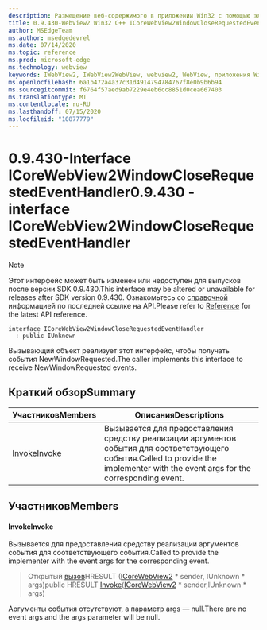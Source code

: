```yaml
---
description: Размещение веб-содержимого в приложении Win32 с помощью элемента управления Microsoft Edge WebView2
title: 0.9.430-WebView2 Win32 C++ ICoreWebView2WindowCloseRequestedEventHandler
author: MSEdgeTeam
ms.author: msedgedevrel
ms.date: 07/14/2020
ms.topic: reference
ms.prod: microsoft-edge
ms.technology: webview
keywords: IWebView2, IWebView2WebView, webview2, WebView, приложения Win32, Win32, EDGE, ICoreWebView2, ICoreWebView2Host, элемент управления "веб-браузер", HTML Edge
ms.openlocfilehash: 6a1b472a4a37c31d4914794784767f8e0b9b6b94
ms.sourcegitcommit: f6764f57aed9ab7229e4eb6cc8851d0cea667403
ms.translationtype: MT
ms.contentlocale: ru-RU
ms.lasthandoff: 07/15/2020
ms.locfileid: "10877779"
---
```

# <span data-ttu-id="d0cfc-104">0.9.430-Interface ICoreWebView2WindowCloseRequestedEventHandler</span><span class="sxs-lookup"><span data-stu-id="d0cfc-104">0.9.430 - interface ICoreWebView2WindowCloseRequestedEventHandler</span></span> 

> [!NOTE]
> <span data-ttu-id="d0cfc-105">Этот интерфейс может быть изменен или недоступен для выпусков после версии SDK 0.9.430.</span><span class="sxs-lookup"><span data-stu-id="d0cfc-105">This interface may be altered or unavailable for releases after SDK version 0.9.430.</span></span> <span data-ttu-id="d0cfc-106">Ознакомьтесь со [справочной](../../../webview2-api-reference.md) информацией по последней ссылке на API.</span><span class="sxs-lookup"><span data-stu-id="d0cfc-106">Please refer to [Reference](../../../webview2-api-reference.md) for the latest API reference.</span></span>

```
interface ICoreWebView2WindowCloseRequestedEventHandler
  : public IUnknown
```

<span data-ttu-id="d0cfc-107">Вызывающий объект реализует этот интерфейс, чтобы получать события NewWindowRequested.</span><span class="sxs-lookup"><span data-stu-id="d0cfc-107">The caller implements this interface to receive NewWindowRequested events.</span></span>

## <span data-ttu-id="d0cfc-108">Краткий обзор</span><span class="sxs-lookup"><span data-stu-id="d0cfc-108">Summary</span></span>

 <span data-ttu-id="d0cfc-109">Участников</span><span class="sxs-lookup"><span data-stu-id="d0cfc-109">Members</span></span>                        | <span data-ttu-id="d0cfc-110">Описания</span><span class="sxs-lookup"><span data-stu-id="d0cfc-110">Descriptions</span></span>
--------------------------------|---------------------------------------------
[<span data-ttu-id="d0cfc-111">Invoke</span><span class="sxs-lookup"><span data-stu-id="d0cfc-111">Invoke</span></span>](#invoke) | <span data-ttu-id="d0cfc-112">Вызывается для предоставления средству реализации аргументов события для соответствующего события.</span><span class="sxs-lookup"><span data-stu-id="d0cfc-112">Called to provide the implementer with the event args for the corresponding event.</span></span>

## <span data-ttu-id="d0cfc-113">Участников</span><span class="sxs-lookup"><span data-stu-id="d0cfc-113">Members</span></span>

#### <span data-ttu-id="d0cfc-114">Invoke</span><span class="sxs-lookup"><span data-stu-id="d0cfc-114">Invoke</span></span> 

<span data-ttu-id="d0cfc-115">Вызывается для предоставления средству реализации аргументов события для соответствующего события.</span><span class="sxs-lookup"><span data-stu-id="d0cfc-115">Called to provide the implementer with the event args for the corresponding event.</span></span>

> <span data-ttu-id="d0cfc-116">Открытый [вызов](#invoke)HRESULT ([ICoreWebView2](ICoreWebView2.md) \* sender, IUnknown \* args)</span><span class="sxs-lookup"><span data-stu-id="d0cfc-116">public HRESULT [Invoke](#invoke)([ICoreWebView2](ICoreWebView2.md) \* sender,IUnknown \* args)</span></span>

<span data-ttu-id="d0cfc-117">Аргументы события отсутствуют, а параметр args — null.</span><span class="sxs-lookup"><span data-stu-id="d0cfc-117">There are no event args and the args parameter will be null.</span></span>

